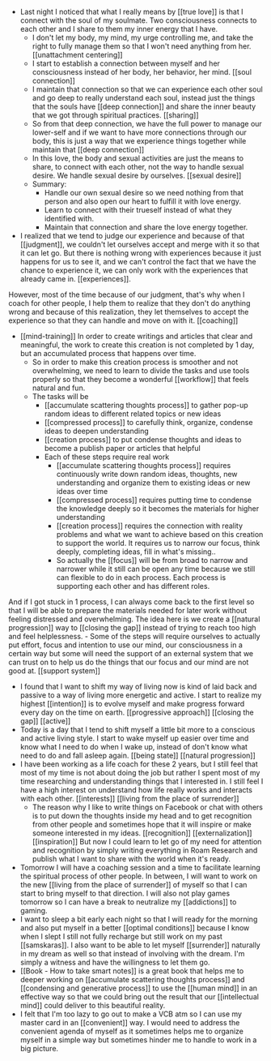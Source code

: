 - Last night I noticed that what I really means by [[true love]] is that I connect with the soul of my soulmate. Two consciousness connects to each other and I share to them my inner energy that I have. 
    - I don't let my body, my mind, my urge controlling me, and take the right to fully manage them so that I won't need anything from her. [[unattachment centering]]
    - I start to establish a connection between myself and her consciousness instead of her body, her behavior, her mind. [[soul connection]]
    - I maintain that connection so that we can experience each other soul and go deep to really understand each soul, instead just the things that the souls have [[deep connection]] and share the inner beauty that we got through spiritual practices. [[sharing]]
    - So from that deep connection, we have the full power to manage our lower-self and if we want to have more connections through our body, this is just a way that we experience things together while maintain that [[deep connection]]
    - In this love, the body and sexual activities are just the means to share, to connect with each other, not the way to handle sexual desire. We handle sexual desire by ourselves. [[sexual desire]]
    - Summary:
        - Handle our own sexual desire so we need nothing from that person and also open our heart to fulfill it with love energy.
        - Learn to connect with their trueself instead of what they identified with.
        - Maintain that connection and share the love energy together.
- I realized that we tend to judge our experience and because of that [[judgment]], we couldn't let ourselves accept and merge with it so that it can let go. But there is nothing wrong with experiences because it just happens for us to see it, and we can't control the fact that we have the chance to experience it, we can only work with the experiences that already came in. [[experiences]].

However, most of the time because of our judgment, that's why when I coach for other people, I help them to realize that they don't do anything wrong and because of this realization, they let themselves to accept the experience so that they can handle and move on with it. [[coaching]] 
- [[mind-training]] In order to create writings and articles that clear and meaningful, the work to create this creation is not completed by 1 day, but an accumulated process that happens over time.
    - So in order to make this creation process is smoother and not overwhelming, we need to learn to divide the tasks and use tools properly so that they become a wonderful [[workflow]] that feels natural and fun.
    - The tasks will be
        - [[accumulate scattering thoughts process]] to gather pop-up random ideas to different related topics or new ideas
        - [[compressed process]] to carefully think, organize, condense ideas to deepen understanding
        - [[creation process]] to put condense thoughts and ideas to become a publish paper or articles that helpful
        - Each of these steps require real work
            - [[accumulate scattering thoughts process]] requires continuously write down random ideas, thoughts, new understanding and organize them to existing ideas or new ideas over time
            - [[compressed process]] requires putting time to condense the knowledge deeply so it becomes the materials for higher understanding
            - [[creation process]] requires the connection with reality problems and what we want to achieve based on this creation to support the world. It requires us to narrow our focus, think deeply, completing ideas, fill in what's missing..
            - So actually the [[focus]] will be from broad to narrow and narrower while it still can be open any time because we still can flexible to do in each process. Each process is supporting each other and has different roles. 

And if I got stuck in 1 process, I can always come back to the first level so that I will be able to prepare the materials needed for later work without feeling distressed and overwhelming. The idea here is we create a [[natural progression]] way to [[closing the gap]] instead of trying to reach too high and feel helplessness.
        - Some of the steps will require ourselves to actually put effort, focus and intention to use our mind, our consciousness in a certain way but some will need the support of an external system that we can trust on to help us do the things that our focus and our mind are not good at. [[support system]]
- I found that I want to shift my way of living now is kind of laid back and passive to a way of living more energetic and active. I start to realize my highest [[intention]] is to evolve myself and make progress forward every day on the time on earth. [[progressive approach]] [[closing the gap]] [[active]]
- Today is a day that I tend to shift myself a little bit more to a conscious and active living style. I start to wake myself up easier over time and know what I need to do when I wake up, instead of don't know what need to do and fall asleep again. [[being state]] [[natural progression]]
-  I have been working as a life coach for these 2 years, but I still feel that most of my time is not about doing the job but rather I spent most of my time researching and understanding things that I interested in. I still feel I have a high interest on understand how life really works and interacts with each other. [[interests]] [[living from the place of surrender]]
    - The reason why I like to write things on Facebook or chat with others is to put down the thoughts inside my head and to get recognition from other people and sometimes hope that it will inspire or make someone interested in my ideas. [[recognition]] [[externalization]] [[inspiration]] But now I could learn to let go of my need for attention and recognition by simply writing everything in Roam Research and publish what I want to share with the world when it's ready. 
- Tomorrow I will have a coaching session and a time to facilitate learning the spiritual process of other people. In between, I will want to work on the new [[living from the place of surrender]] of myself so that I can start to bring myself to that direction. I will also not play games tomorrow so I can have a break to neutralize my [[addictions]] to gaming.
- I want to sleep a bit early each night so that I will ready for the morning and also put myself in a better [[optimal conditions]] because I know when I slept I still not fully recharge but still work on my past [[samskaras]]. I also want to be able to let myself [[surrender]] naturally in my dream as well so that instead of involving with the dream. I'm simply a witness and have the willingness to let them go.
- [[Book - How to take smart notes]] is a great book that helps me to deeper working on [[accumulate scattering thoughts process]] and [[condensing and generative process]] to use the [[human mind]] in an effective way so that we could bring out the result that our [[intellectual mind]] could deliver to this beautiful reality.
- I felt that I'm too lazy to go out to make a VCB atm so I can use my master card in an [[convenient]] way. I would need to address the convenient agenda of myself as it sometimes helps me to organize myself in a simple way but sometimes hinder me to handle to work in a big picture. 

